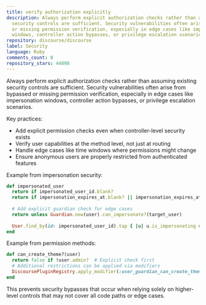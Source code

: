 ```yaml
---
title: verify authorization explicitly
description: Always perform explicit authorization checks rather than assuming existing
  security controls are sufficient. Security vulnerabilities often arise from bypassed
  or missing permission verification, especially in edge cases like impersonation
  windows, controller action bypasses, or privilege escalation scenarios.
repository: discourse/discourse
label: Security
language: Ruby
comments_count: 8
repository_stars: 44898
---
```


Always perform explicit authorization checks rather than assuming existing security controls are sufficient. Security vulnerabilities often arise from bypassed or missing permission verification, especially in edge cases like impersonation windows, controller action bypasses, or privilege escalation scenarios.

Key practices:
- Add explicit permission checks even when controller-level security exists
- Verify user capabilities at the method level, not just at routing
- Handle edge cases like time windows where permissions might change
- Ensure anonymous users are properly restricted from authenticated features

Example from impersonation security:
```ruby
def impersonated_user
  return if impersonated_user_id.blank?
  return if impersonation_expires_at.blank? || impersonation_expires_at.past?
  
  # Add explicit guardian check for edge cases
  return unless Guardian.new(user).can_impersonate?(target_user)
  
  User.find_by(id: impersonated_user_id).tap { |u| u.is_impersonating = true }
end
```

Example from permission methods:
```ruby
def can_create_theme?(user)
  return false if !user.admin?  # Explicit check first
  # Additional restrictions can be applied via modifiers
  DiscoursePluginRegistry.apply_modifier(:user_guardian_can_create_theme, true, user, self)
end
```

This prevents security bypasses that occur when relying solely on higher-level controls that may not cover all code paths or edge cases.